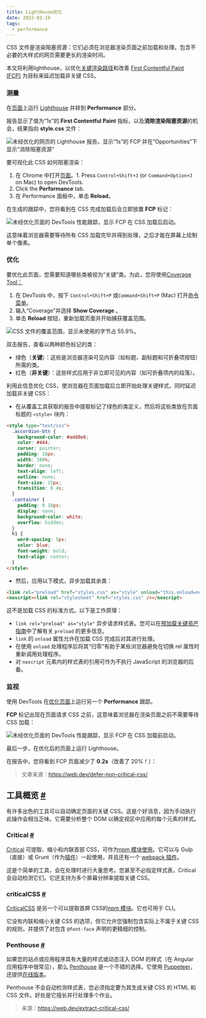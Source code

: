 ```yaml
---
title: LightHouse优化
date: 2022-03-19
tags:
  - performance
---
```


CSS 文件是渲染阻塞资源：它们必须在浏览器渲染页面之前加载和处理。包含不必要的大样式的网页需要更长的渲染时间。

本文将利用lighthouse，以优化[关键渲染路径](https://developers.google.com/web/fundamentals/performance/critical-rendering-path/)和改善 [First Contentful Paint (FCP)](https://web.dev/fcp/) 为目标来延迟加载非关键 CSS。

### 测量

在[页面](https://defer-css-unoptimized.glitch.me/)上运行 [Lighthouse](https://web.dev/discover-performance-opportunities-with-lighthouse/#run-lighthouse-from-chrome-devtools) 并转到 **Performance** 部分。

报告显示了值为“1s”的 **First Contentful Paint** 指标，以及**消除渲染阻塞资源**的机会，结果指向 **style.css** 文件：

![未经优化的网页的 Lighthouse 报告，显示“1s”的 FCP 并在“Opportunities”下显示“消除阻塞资源”](https://web-dev.imgix.net/image/admin/eZtuQ2IwL3Mtnmz09bmp.png?auto=format)

要可视化此 CSS 如何阻塞渲染：

1. 在 Chrome 中打开[页面](https://defer-css-unoptimized.glitch.me/)。1. Press `Control+Shift+J` (or `Command+Option+J` on Mac) to open DevTools.
2. Click the **Performance** tab.
3. 在 Performance 面板中，单击 **Reload**。

在生成的跟踪中，您将看到在 CSS 完成加载后会立即放置 **FCP** 标记：

![未经优化页面的 DevTools 性能跟踪，显示 FCP 在 CSS 加载后启动。](https://web-dev.imgix.net/image/admin/WhpaDYb98Rf03JmuPenp.png?auto=format)

这意味着浏览器需要等待所有 CSS 加载完毕并得到处理，之后才能在屏幕上绘制单个像素。

### 优化

要优化此页面，您需要知道哪些类被视为“关键”类。为此，您将使用[Coverage Tool：](https://developer.chrome.com/docs/devtools/css/reference/#coverage)

1. 在 DevTools 中，按下 `Control+Shift+P` 或`Command+Shift+P` (Mac) 打开[命令菜单](https://developers.google.com/web/tools/chrome-devtools/command-menu)。
2. 输入“Coverage”并选择 **Show Coverage** 。
3. 单击 **Reload** 按钮，重新加载页面并开始捕获覆盖范围。

![CSS 文件的覆盖范围，显示未使用的字节占 55.9%。](https://web-dev.imgix.net/image/admin/JTFK7wjhlTzd2cCfkpps.png?auto=format)

双击报告，查看以两种颜色标记的类：

- 绿色（**关键**）：这些是浏览器渲染可见内容（如标题、副标题和可折叠项按钮）所需的类。
- 红色（**非关键**）：这些样式应用于非立即可见的内容（如可折叠项内的段落）。

利用此信息优化 CSS，使浏览器在页面加载后立即开始处理关键样式，同时延迟加载非关键 CSS：

- 在从覆盖工具获取的报告中提取标记了绿色的类定义，然后将这些类放在页面标题的 `<style>` 块内：

```html
<style type="text/css">
  .accordion-btn {
    background-color: #add8e6;
    color: #444;
    cursor: pointer;
    padding: 18px;
    width: 100%;
    border: none;
    text-align: left;
    outline: none;
    font-size: 15px;
    transition: 0.4s;
  }
  .container {
    padding: 0 18px;
    display: none;
    background-color: white;
    overflow: hidden;
  }
  h1 {
    word-spacing: 5px;
    color: blue;
    font-weight: bold;
    text-align: center;
  }
</style>

```

- 然后，应用以下模式，异步加载其余类：

```html
<link rel="preload" href="styles.css" as="style" onload="this.onload=null;this.rel='stylesheet'" />
<noscript><link rel="stylesheet" href="styles.css" /></noscript>

```

这不是加载 CSS 的标准方式。以下是工作原理：

- `link rel="preload" as="style"` 异步请求样式表。您可以在[预加载关键资产指南](https://web.dev/preload-critical-assets)中了解有关 `preload` 的更多信息。
- `link` 的 `onload` 属性允许在加载 CSS 完成后对其进行处理。
- 在使用 `onload` 处理程序后将其“归零”有助于某些浏览器避免在切换 rel 属性时重新调用处理程序。
- 对 `noscript` 元素内的样式表的引用可作为不执行 JavaScript 的浏览器的后备。

### 监视

使用 DevTools 在[优化页面](https://defer-css-optimized.glitch.me/)上运行另一个 **Performance** 跟踪。

**FCP** 标记出现在页面请求 CSS 之前，这意味着浏览器在渲染页面之前不需要等待 CSS 加载：

![未经优化页面的 DevTools 性能跟踪，显示 FCP 在 CSS 加载前启动。](https://web-dev.imgix.net/image/admin/0mVq3q760y37JSn2MmCP.png?auto=format)

最后一步，在优化后的页面上运行 Lighthouse。

在报告中，您将看到 FCP 页面减少了 **0.2s**（改善了 20%！）：

> 文章来源：https://web.dev/defer-non-critical-css/

## 工具概览 [#](https://web.dev/extract-critical-css/#)

有许多出色的工具可以自动确定页面的关键 CSS。这是个好消息，因为手动执行此操作会相当乏味。它需要分析整个 DOM 以确定视区中应用的每个元素的样式。

### Critical [#](https://web.dev/extract-critical-css/#critical)

[Critical](https://github.com/addyosmani/critical) 可提取、缩小和内联首部 CSS，可作为[npm 模块使用](https://www.npmjs.com/package/critical)。它可以与 Gulp（直接）或 Grunt（作为[插件](https://github.com/bezoerb/grunt-critical)）一起使用，并且还有一个 [webpack 插件](https://github.com/anthonygore/html-critical-webpack-plugin)。

这是个简单的工具，会在处理时进行大量思考。您甚至不必指定样式表，Critical 会自动检测它们。它还支持为多个屏幕分辨率提取关键 CSS。

### criticalCSS [#](https://web.dev/extract-critical-css/#criticalcss)

[CriticalCSS](https://github.com/filamentgroup/criticalCSS) 是另一个可以提取首屏 CSS的[npm 模块](https://www.npmjs.com/package/criticalcss)。它也可用于 CLI。

它没有内联和缩小关键 CSS 的选项，但它允许您强制包含实际上不属于关键 CSS 的规则，并提供了对包含 `@font-face` 声明的更精细的控制。

### Penthouse [#](https://web.dev/extract-critical-css/#penthouse)

如果您的站点或应用程序具有大量的样式或动态注入 DOM 的样式（在 Angular 应用程序中很常见），那么 [Penthouse](https://github.com/pocketjoso/penthouse) 是一个不错的选择。它使用 [Puppeteer](https://github.com/GoogleChrome/puppeteer)，还提供[在线版本](https://jonassebastianohlsson.com/criticalpathcssgenerator/)。

Penthouse 不会自动检测样式表，您必须指定要为其生成关键 CSS 的 HTML 和 CSS 文件。好处是它擅长并行处理多个作业。

> 来源：https://web.dev/extract-critical-css/
